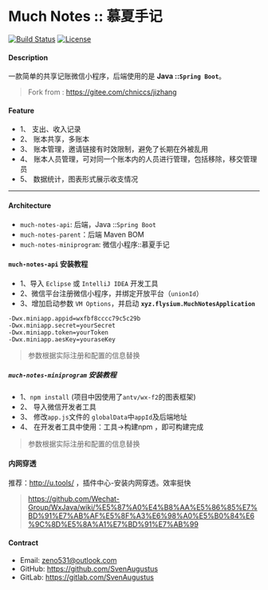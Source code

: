 # Much Notes :: 慕夏手记

[![Build Status](https://api.travis-ci.org/SvenAugustus/much-notes.svg?branch=master)](https://travis-ci.org/SvenAugustus/much-notes) [![License](https://img.shields.io/badge/license-MIT-green)](https://opensource.org/licenses/MIT)

#### Description

一款简单的共享记账微信小程序，后端使用的是 **Java ::`Spring Boot`**。
> Fork from : https://gitee.com/chniccs/jizhang

#### Feature

- 1、 支出、收入记录
- 2、 账本共享，多账本
- 3、 账本管理，邀请链接有时效限制，避免了长期在外被乱用
- 4、 账本人员管理，可对同一个账本内的人员进行管理，包括移除，移交管理员
- 5、 数据统计，图表形式展示收支情况

--------------------------

#### Architecture

- `much-notes-api`: 后端，Java ::`Spring Boot`
- `much-notes-parent`：后端 Maven BOM
- `much-notes-miniprogram`: 微信小程序::慕夏手记

#### `much-notes-api` 安装教程

* 1、导入 `Eclipse` 或 `IntelliJ IDEA` 开发工具
* 2、微信平台注册微信小程序，并绑定开放平台（`unionId`）
* 3、增加启动参数 `VM Options`，并启动 **`xyz.flysium.MuchNotesApplication`**

```shell
-Dwx.miniapp.appid=wxfbf8cccc79c5c29b
-Dwx.miniapp.secret=yourSecret
-Dwx.miniapp.token=yourToken
-Dwx.miniapp.aesKey=youraseKey
```

> 参数根据实际注册和配置的信息替换

##### `much-notes-miniprogram` 安装教程

* 1、`npm install` (项目中因使用了`antv/wx-f2`的图表框架)
* 2、 导入微信开发者工具
* 3、 修改`app.js`文件的 `globalData`中`appId`及后端地址
* 4、 在开发者工具中使用：工具->构建npm ，即可构建完成

> 参数根据实际注册和配置的信息替换

#### 内网穿透

推荐：http://u.tools/ ，插件中心-安装内网穿透。效率挺快

> https://github.com/Wechat-Group/WxJava/wiki/%E5%87%A0%E4%B8%AA%E5%86%85%E7%BD%91%E7%AB%AF%E5%8F%A3%E6%98%A0%E5%B0%84%E6%9C%8D%E5%8A%A1%E7%BD%91%E7%AB%99

#### Contract

* Email: zeno531@outlook.com
* GitHub: https://github.com/SvenAugustus
* GitLab: https://gitlab.com/SvenAugustus



